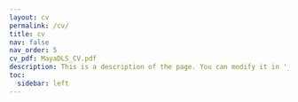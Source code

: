 ```yaml
---
layout: cv
permalink: /cv/
title: cv
nav: false
nav_order: 5
cv_pdf: MayaDLS_CV.pdf
description: This is a description of the page. You can modify it in '_pages/cv.md'. You can also change or remove the top pdf download button.
toc:
  sidebar: left
---
```


